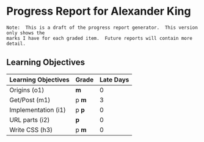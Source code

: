 # Progress Report for Alexander King
    Note:  This is a draft of the progress report generator.  This version only shows the
    marks I have for each graded item.  Future reports will contain more detail.
## Learning Objectives
|Learning Objectives|Grade|Late Days|
|------|-------|-------|
|Origins (o1)|**m**|0|
|Get/Post (m1)|p **m**|3|
|Implementation (i1)|p **p**|0|
|URL parts (i2)|**p**|0|
|Write CSS (h3)|p **m**|0|

